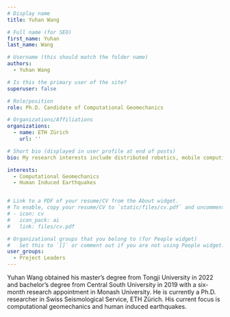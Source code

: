 ```yaml
---
# Display name
title: Yuhan Wang

# Full name (for SEO)
first_name: Yuhan
last_name: Wang

# Username (this should match the folder name)
authors:
  - Yuhan Wang

# Is this the primary user of the site?
superuser: false

# Role/position
role: Ph.D. Candidate of Computational Geomechanics

# Organizations/Affiliations
organizations:
  - name: ETH Zürich
    url: ''

# Short bio (displayed in user profile at end of posts)
bio: My research interests include distributed robotics, mobile computing and programmable matter.

interests:
  - Computational Geomechanics 
  - Human Induced Earthquakes


# Link to a PDF of your resume/CV from the About widget.
# To enable, copy your resume/CV to `static/files/cv.pdf` and uncomment the lines below.
# - icon: cv
#   icon_pack: ai
#   link: files/cv.pdf

# Organizational groups that you belong to (for People widget)
#   Set this to `[]` or comment out if you are not using People widget.
user_groups:
  - Project Leaders
---
```


Yuhan Wang obtained his master’s degree from Tongji University in 2022 and bachelor’s degree from Central South University in 2019 with a six-month research appointment in Monash University. He is currently a Ph.D. researcher in Swiss Seismological Service, ETH Zürich. His current focus is computational geomechanics and human induced earthquakes.



